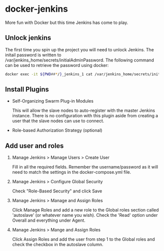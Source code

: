 # docker-jenkins
More fun with Docker but this time Jenkins has come to play.

## Unlock jenkins
The first time you spin up the project you will need to unlock Jenkins.  The initail password is written to /var/jenkins_home/secrets/initialAdminPassword.  The following command can be used to retrieve the password using docker:

```bash
docker exec -it ${PWD##*/}_jenkins_1 cat /var/jenkins_home/secrets/initialAdminPassword
```

## Install Plugins
* Self-Organizing Swarm Plug-in Modules

   This will allow the slave nodes to auto-register with the master Jenkins instance.  There is no configuration with this plugin aside from creating a user that the slave nodes can use to connect.
* Role-based Authorization Strategy (optional)

## Add user and roles
1. Manage Jenkins > Manage Users > Create User

   Fill in all the required fields.  Remember the username/password as it will need to match the settings in the docker-compose.yml file.

2. Manage Jenkins > Configure Global Security

   Check "Role-Based Security" and click Save

3. Manage Jenkins > Manage and Assign Roles

   Click Manage Roles and add a new role to the Global roles section called 'autoslave' (or whatever name you wish).
   Check the 'Read' option under Overall and everything under Agent.

4. Manage Jenkins > Mange and Assign Roles

   Click Assign Roles and add the user from step 1 to the Global roles and check the checkbox in the autoslave column.
